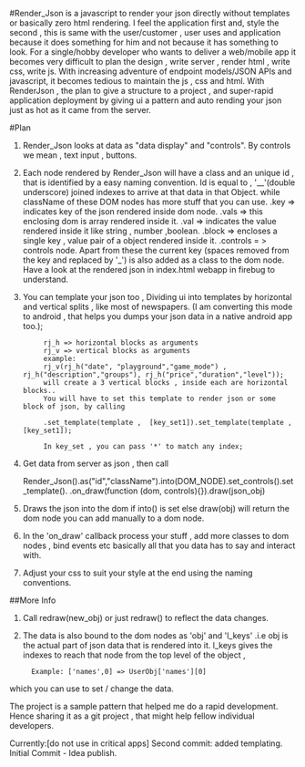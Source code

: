 #Render_Json is a javascript to render your json directly without templates or basically zero html rendering.
I feel the application first and, style the second , this is same with the user/customer , user uses and application because it does something for him and not because it has something to look. For a single/hobby developer who wants to deliver a web/mobile app it becomes very difficult to plan the design , write server , render html , write css, write js. With increasing adventure of endpoint models/JSON APIs and javascript, it becomes tedious to maintain the js , css and html. With RenderJson , the plan to give a structure to a project , and super-rapid application deployment by giving ui a pattern and auto rending your json just as hot as it came from the server.

#Plan 
1. Render_Json looks at data as "data display" and "controls". By controls we mean , text input , buttons.  
2. Each node rendered by Render_Json will have a class and an unique id , that is identified by a easy naming convention.
  	 Id is equal to ,  '__'(double underscore) joined indexes to arrive at that data in that Object.
	 while className of these DOM nodes has more stuff that you can use.
	.key => indicates key of the json rendered inside dom node. 
	.vals => this enclosing dom is array rendered inside it.
	.val => indicates the value rendered inside it like string , number ,boolean.
	.block => encloses a single key , value pair of a object rendered inside it.
	.controls = > controls node.
	 Apart from these the current key (spaces removed from the key and replaced by '_') is also added as a class to the dom 	node.    Have a look at the rendered json in index.html webapp in firebug to understand.

3. You can template your json too ,  Dividing ui into templates by horizontal and vertical splits , like most of newspapers. (I am converting this mode to android , that helps you dumps your json data in a native android app too.); 

            rj_h => horizontal blocks as arguments
            rj_v => vertical blocks as arguments
            example:
            rj_v(rj_h("date", "playground","game_mode") , rj_h("description","groups"), rj_h("price","duration","level"));
            will create a 3 vertical blocks , inside each are horizontal blocks..
            You will have to set this template to render json or some block of json, by calling 
            
            .set_template(template ,  [key_set1]).set_template(template ,  [key_set1]); 
            
            In key_set , you can pass '*' to match any index;
            
4. Get data from server as json , then call 

   Render_Json().as("id","className").into(DOM_NODE).set_controls(<controls-here>).set_template().
				.on_draw(function (dom, controls){}).draw(json_obj) 
				
5. Draws the json into the dom if into() is set else draw(obj) will return the dom node you can add manually to a dom node.
6. In the 'on_draw' callback process your stuff , add more classes to dom nodes , bind events etc basically all that you data 	has to say and interact with.
7. Adjust your css to suit your style  at the end using the naming conventions. 

##More Info
1. Call redraw(new_obj) or just redraw() to reflect the data changes.
2. The data is also bound to the dom nodes as 'obj' and 'l_keys' .i.e obj is the actual part of json data that is rendered into it. l_keys gives the indexes to reach that node from the top level of the object ,

		 Example: ['names',0] => UserObj['names'][0]
		 
which you can use to set / change the data.

The project is a sample pattern that helped me do a rapid development. Hence sharing it as a git project , that might help fellow individual developers.

Currently:[do not use in critical apps]
Second commit: added templating.
Initial Commit - Idea publish.
